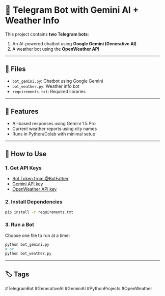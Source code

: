 # 🤖 Telegram Bot with Gemini AI + Weather Info

This project contains **two Telegram bots**:
1. An AI-powered chatbot using **Google Gemini (Generative AI)**
2. A weather bot using the **OpenWeather API**

---

## 📁 Files

- `bot_gemini.py`: Chatbot using Google Gemini
- `bot_weather.py`: Weather info bot
- `requirements.txt`: Required libraries

---

## 🧠 Features

- AI-based responses using Gemini 1.5 Pro
- Current weather reports using city names
- Runs in Python/Colab with minimal setup

---

## 🚀 How to Use

### 1. Get API Keys

- [Bot Token from @BotFather](https://t.me/BotFather)
- [Gemini API key](https://makersuite.google.com/)
- [OpenWeather API key](https://openweathermap.org/api)

### 2. Install Dependencies

```bash
pip install -r requirements.txt
```

### 3. Run a Bot

Choose one file to run at a time:

```bash
python bot_gemini.py
# or
python bot_weather.py
```

---

## 🏷 Tags
#TelegramBot #GenerativeAI #GeminiAI #PythonProjects #OpenWeather
